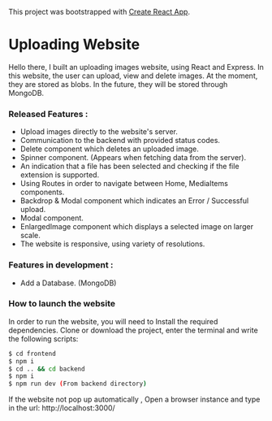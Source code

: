 This project was bootstrapped with [Create React App](https://github.com/facebook/create-react-app).

# Uploading Website

Hello there,
I built an uploading images website, using React and Express.
In this website, the user can upload, view and delete images.
At the moment, they are stored as blobs.
In the future, they will be stored through MongoDB.

### Released Features :
  - Upload images directly to the website's server.
  - Communication to the backend with provided status codes.
  - Delete component which deletes an uploaded image.
  - Spinner component. (Appears when fetching data from the server).
  - An indication that a file has been selected and checking if the file extension is supported.
  - Using Routes in order to navigate between Home, MediaItems components.
  - Backdrop & Modal component which indicates an Error / Successful upload.
  - Modal component.
  - EnlargedImage component which displays a selected image on larger scale.
  - The website is responsive, using variety of resolutions.
  
### Features in development :
  - Add a Database. (MongoDB)
  


### How to launch the website

In order to run the website, you will need to Install the required dependencies.
Clone or download the project, enter the terminal and write the following scripts:
```sh
$ cd frontend
$ npm i
$ cd .. && cd backend
$ npm i
$ npm run dev (From backend directory)
```
If the website not pop up automatically , Open a browser instance and type in the url: http://localhost:3000/
